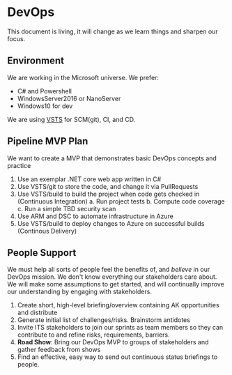 # DevOps

This document is living, it will change as we learn things and sharpen our focus.

## Environment

We are working in the Microsoft universe.  We prefer:

- C# and Powershell
- WindowsServer2016 or NanoServer
- Windows10 for dev

We are using [VSTS](https://alaskadhssba.visualstudio.com) for SCM(git), CI, and CD.

## Pipeline MVP Plan

We want to create a MVP that demonstrates basic DevOps concepts and practice

1. Use an exemplar .NET core web app written in C#
2. Use VSTS/git to store the code, and change it via PullRequests
3. Use VSTS/build to build the project when code gets checked in (Continuous Integration)
    a. Run project tests
    b. Compute code coverage
    c. Run a simple TBD security scan
4. Use ARM and DSC to automate infrastructure in Azure
5. Use VSTS/build to deploy changes to Azure on successful builds (Continous Delivery)

## People Support

We must help all sorts of people feel the benefits of, and _believe_ in our DevOps mission.
We don't know everything our stakeholders care about.  We will make some assumptions to get started, and will continually improve our understanding by engaging with stakeholders.

1. Create short, high-level briefing/overview containing AK opportunities and distribute
2. Generate initial list of challenges/risks.  Brainstorm antidotes
3. Invite ITS stakeholders to join our sprints as team members so they can contribute to and refine risks, requirements, barriers.
4. **Road Show**: Bring our DevOps MVP to groups of stakeholders and gather feedback from shows
5. Find an effective, easy way to send out continuous status briefings to people. 
